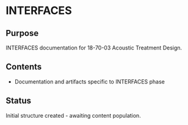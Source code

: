 # INTERFACES

## Purpose
INTERFACES documentation for 18-70-03 Acoustic Treatment Design.

## Contents
- Documentation and artifacts specific to INTERFACES phase

## Status
Initial structure created - awaiting content population.
